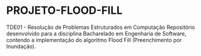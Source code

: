 # PROJETO-FLOOD-FILL
TDE01 - Resolução de Problemas Estruturados em Computação  Repositório desenvolvido para a disciplina Bacharelado em Engenharia de Software, contendo a implementação do algoritmo Flood Fill (Preenchimento por Inundação).

